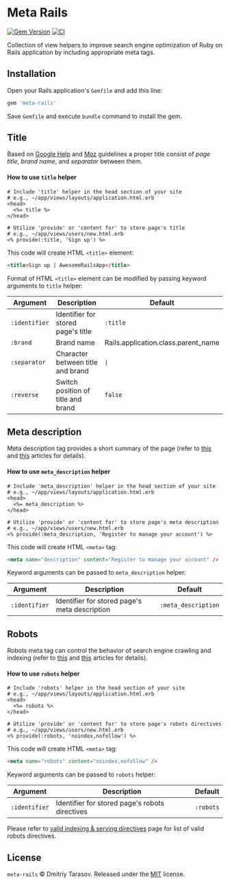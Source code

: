 # Meta Rails

[![Gem Version](https://badge.fury.io/rb/meta-rails.svg)](https://badge.fury.io/rb/meta-rails)
[![CI](https://github.com/rubysamurai/meta-rails/workflows/CI/badge.svg)](https://github.com/rubysamurai/meta-rails/actions?query=workflow%3ACI)

Collection of view helpers to improve search engine optimization of Ruby on Rails application by including appropriate meta tags.

## Installation

Open your Rails application's `Gemfile` and add this line:

```ruby
gem 'meta-rails'
```

Save `Gemfile` and execute `bundle` command to install the gem.

## Title

Based on [Google Help](https://support.google.com/webmasters/answer/35624#3) and [Moz](https://moz.com/learn/seo/title-tag) guidelines a proper title consist of *page title*, *brand name*, and *separator* between them.

#### How to use `title` helper

```erb
# Include 'title' helper in the head section of your site
# e.g., ~/app/views/layouts/application.html.erb
<head>
  <%= title %>
</head>

# Utilize 'provide' or 'content for' to store page's title
# e.g., ~/app/views/users/new.html.erb
<% provide(:title, 'Sign up') %>
```

This code will create HTML `<title>` element:

```html
<title>Sign up | AwesomeRailsApp</title>
```

Format of HTML `<title>` element can be modified by passing keyword arguments to `title` helper:

Argument     | Description                                   | Default
-------------|-----------------------------------------------|-----------
`:identifier`| Identifier for stored page's title            | `:title`
`:brand`     | Brand name                                    | Rails.application.class.parent_name
`:separator` | Character between title and brand             | `\|`
`:reverse`   | Switch position of title and brand            | `false`

## Meta description

Meta description tag provides a short summary of the page (refer to [this](https://support.google.com/webmasters/answer/35624?hl=en&ref_topic=6001942#1) and [this](https://moz.com/learn/seo/meta-description) articles for details).

#### How to use `meta_description` helper

```erb
# Include 'meta_description' helper in the head section of your site
# e.g., ~/app/views/layouts/application.html.erb
<head>
  <%= meta_description %>
</head>

# Utilize 'provide' or 'content for' to store page's meta description
# e.g., ~/app/views/users/new.html.erb
<% provide(:meta_description, 'Register to manage your account') %>
```

This code will create HTML `<meta>` tag:

```html
<meta name="description" content="Register to manage your account" />
```

Keyword arguments can be passed to `meta_description` helper:

Argument     | Description                                   | Default
-------------|-----------------------------------------------|-----------
`:identifier`| Identifier for stored page's meta description | `:meta_description`

## Robots

Robots meta tag can control the behavior of search engine crawling and indexing (refer to [this](https://developers.google.com/search/reference/robots_meta_tag) and [this](https://moz.com/learn/seo/robots-meta-directives) articles for details).

#### How to use `robots` helper

```erb
# Include 'robots' helper in the head section of your site
# e.g., ~/app/views/layouts/application.html.erb
<head>
  <%= robots %>
</head>

# Utilize 'provide' or 'content for' to store page's robots directives
# e.g., ~/app/views/users/new.html.erb
<% provide(:robots, 'noindex,nofollow') %>
```

This code will create HTML `<meta>` tag:

```html
<meta name="robots" content="noindex,nofollow" />
```

Keyword arguments can be passed to `robots` helper:

Argument     | Description                                    | Default
-------------|------------------------------------------------|-----------
`:identifier`| Identifier for stored page's robots directives | `:robots`

Please refer to [valid indexing & serving directives](https://developers.google.com/search/reference/robots_meta_tag?csw=1#valid-indexing--serving-directives) page for list of valid robots directives.

## License

`meta-rails` © Dmitriy Tarasov. Released under the [MIT](LICENSE.txt) license.
